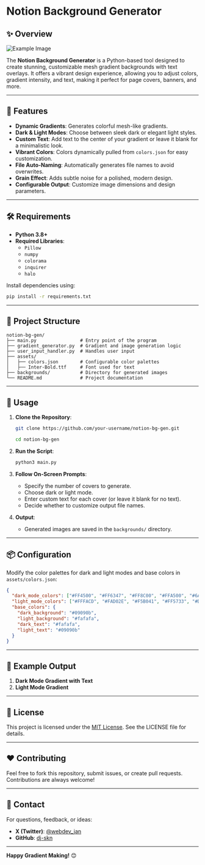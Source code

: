 # Notion Background Generator

## ✨ Overview

![Example Image](https://i.imgur.com/1QzNzRD.png)

The **Notion Background Generator** is a Python-based tool designed to create stunning, customizable mesh gradient backgrounds with text overlays. It offers a vibrant design experience, allowing you to adjust colors, gradient intensity, and text, making it perfect for page covers, banners, and more.

---

## 🚀 Features

- **Dynamic Gradients**: Generates colorful mesh-like gradients.
- **Dark & Light Modes**: Choose between sleek dark or elegant light styles.
- **Custom Text**: Add text to the center of your gradient or leave it blank for a minimalistic look.
- **Vibrant Colors**: Colors dynamically pulled from `colors.json` for easy customization.
- **File Auto-Naming**: Automatically generates file names to avoid overwrites.
- **Grain Effect**: Adds subtle noise for a polished, modern design.
- **Configurable Output**: Customize image dimensions and design parameters.

---

## 🛠️ Requirements

- **Python 3.8+**
- **Required Libraries**:
  - `Pillow`
  - `numpy`
  - `colorama`
  - `inquirer`
  - `halo`

Install dependencies using:

```bash
pip install -r requirements.txt
```

---

## 📂 Project Structure

```
notion-bg-gen/
├── main.py                # Entry point of the program
├── gradient_generator.py  # Gradient and image generation logic
├── user_input_handler.py  # Handles user input
├── assets/
│   ├── colors.json        # Configurable color palettes
│   ├── Inter-Bold.ttf     # Font used for text
├── backgrounds/           # Directory for generated images
└── README.md              # Project documentation
```

---

## 🎨 Usage

1. **Clone the Repository**:

   ```bash
   git clone https://github.com/your-username/notion-bg-gen.git
   ```

   ```bash
   cd notion-bg-gen
   ```

2. **Run the Script**:

   ```bash
   python3 main.py
   ```

3. **Follow On-Screen Prompts**:

   - Specify the number of covers to generate.
   - Choose dark or light mode.
   - Enter custom text for each cover (or leave it blank for no text).
   - Decide whether to customize output file names.

4. **Output**:
   - Generated images are saved in the `backgrounds/` directory.

---

## 📦 Configuration

Modify the color palettes for dark and light modes and base colors in `assets/colors.json`:

```json
{
  "dark_mode_colors": ["#FF4500", "#FF6347", "#FF8C00", "#FFA500", "#6A5ACD"],
  "light_mode_colors": ["#FFFACD", "#FAD02E", "#F5B041", "#FF5733", "#DAF7A6"],
  "base_colors": {
    "dark_background": "#09090b",
    "light_background": "#fafafa",
    "dark_text": "#fafafa",
    "light_text": "#09090b"
  }
}
```

---

## 🌟 Example Output

1. **Dark Mode Gradient with Text**
2. **Light Mode Gradient**

---

## 📖 License

This project is licensed under the [MIT License](LICENSE). See the LICENSE file for details.

---

## ❤️ Contributing

Feel free to fork this repository, submit issues, or create pull requests. Contributions are always welcome!

---

## 📧 Contact

For questions, feedback, or ideas:

- **X (Twitter)**: [@webdev_jan](https://x.com/webdev_jan)
- **GitHub**: [dj-skn](https://github.com/dj-skn)

---

**Happy Gradient Making!** 😊
